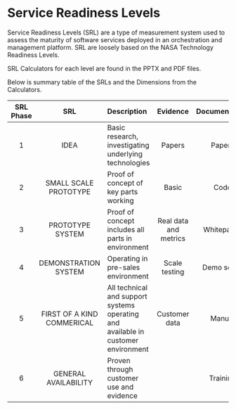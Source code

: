 # Service Readiness Levels
Service Readiness Levels (SRL) are a type of measurement system used to assess the maturity of software services deployed in an orchestration and management platform.  SRL are loosely based on the NASA Technology Readiness Levels.

SRL Calculators for each level are found in the PPTX and PDF files.

Below is summary table of the SRLs and the Dimensions from the Calculators.

| SRL Phase | SRL | Description | Evidence | Documentation | Integration | User Experience | Testing | Availability | 
| :---: | :---: | :--- | :---: | :---: | :---: | :---: | :---: | :---: |
| 1 | IDEA | Basic research, investigating underlying technologies | Papers | Papers | None | None | None | Individual | 
| 2 | SMALL SCALE PROTOTYPE | Proof of concept of key parts working | Basic | Code | Manual activation | Developer focused | Basic | Engineering |
| 3 | PROTOTYPE SYSTEM | Proof of concept includes all parts in environment | Real data and metrics | Whitepaper | Service endpoint |  | Unit | Product Management |
| 4 | DEMONSTRATION SYSTEM | Operating in pre-sales environment | Scale testing | Demo script | Automated Deployment | User-centered | Designed | Integration | Pre-sales |
| 5 | FIRST OF A KIND COMMERICAL | All technical and support systems operating and available in customer environment | Customer data | Manual | Optimized |  |  |Customer |
| 6 | GENERAL AVAILABILITY | Proven through customer use and evidence |  | Training | Monitored | Managed |


